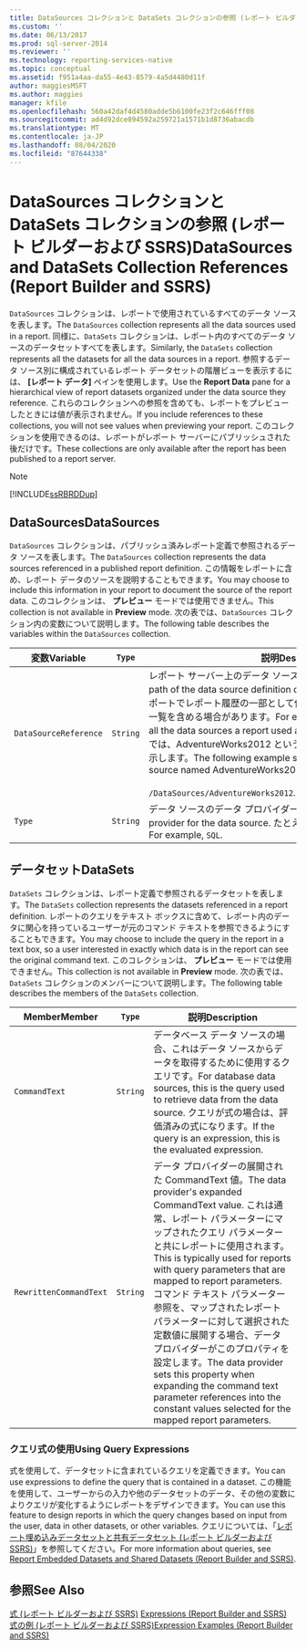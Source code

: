 ```yaml
---
title: DataSources コレクションと DataSets コレクションの参照 (レポート ビルダーおよび SSRS) | Microsoft Docs
ms.custom: ''
ms.date: 06/13/2017
ms.prod: sql-server-2014
ms.reviewer: ''
ms.technology: reporting-services-native
ms.topic: conceptual
ms.assetid: f951a4aa-da55-4e43-8579-4a5d4480d11f
author: maggiesMSFT
ms.author: maggies
manager: kfile
ms.openlocfilehash: 560a42daf4d4580adde5b6100fe23f2c646fff08
ms.sourcegitcommit: ad4d92dce894592a259721a1571b1d8736abacdb
ms.translationtype: MT
ms.contentlocale: ja-JP
ms.lasthandoff: 08/04/2020
ms.locfileid: "87644338"
---
```

# <a name="datasources-and-datasets-collection-references-report-builder-and-ssrs"></a><span data-ttu-id="43143-102">DataSources コレクションと DataSets コレクションの参照 (レポート ビルダーおよび SSRS)</span><span class="sxs-lookup"><span data-stu-id="43143-102">DataSources and DataSets Collection References (Report Builder and SSRS)</span></span>
  <span data-ttu-id="43143-103">`DataSources` コレクションは、レポートで使用されているすべてのデータ ソースを表します。</span><span class="sxs-lookup"><span data-stu-id="43143-103">The `DataSources` collection represents all the data sources used in a report.</span></span> <span data-ttu-id="43143-104">同様に、`DataSets` コレクションは、レポート内のすべてのデータ ソースのデータセットすべてを表します。</span><span class="sxs-lookup"><span data-stu-id="43143-104">Similarly, the `DataSets` collection represents all the datasets for all the data sources in a report.</span></span> <span data-ttu-id="43143-105">参照するデータ ソース別に構成されているレポート データセットの階層ビューを表示するには、 **[レポート データ]** ペインを使用します。</span><span class="sxs-lookup"><span data-stu-id="43143-105">Use the **Report Data** pane for a hierarchical view of report datasets organized under the data source they reference.</span></span> <span data-ttu-id="43143-106">これらのコレクションへの参照を含めても、レポートをプレビューしたときには値が表示されません。</span><span class="sxs-lookup"><span data-stu-id="43143-106">If you include references to these collections, you will not see values when previewing your report.</span></span> <span data-ttu-id="43143-107">このコレクションを使用できるのは、レポートがレポート サーバーにパブリッシュされた後だけです。</span><span class="sxs-lookup"><span data-stu-id="43143-107">These collections are only available after the report has been published to a report server.</span></span>  
  
> [!NOTE]  
>  [!INCLUDE[ssRBRDDup](../../includes/ssrbrddup-md.md)]  
  
## <a name="datasources"></a><span data-ttu-id="43143-108">DataSources</span><span class="sxs-lookup"><span data-stu-id="43143-108">DataSources</span></span>  
 <span data-ttu-id="43143-109">`DataSources` コレクションは、パブリッシュ済みレポート定義で参照されるデータ ソースを表します。</span><span class="sxs-lookup"><span data-stu-id="43143-109">The `DataSources` collection represents the data sources referenced in a published report definition.</span></span> <span data-ttu-id="43143-110">この情報をレポートに含め、レポート データのソースを説明することもできます。</span><span class="sxs-lookup"><span data-stu-id="43143-110">You may choose to include this information in your report to document the source of the report data.</span></span> <span data-ttu-id="43143-111">このコレクションは、 **プレビュー** モードでは使用できません。</span><span class="sxs-lookup"><span data-stu-id="43143-111">This collection is not available in **Preview** mode.</span></span> <span data-ttu-id="43143-112">次の表では、`DataSources` コレクション内の変数について説明します。</span><span class="sxs-lookup"><span data-stu-id="43143-112">The following table describes the variables within the `DataSources` collection.</span></span>  
  
|<span data-ttu-id="43143-113">**変数**</span><span class="sxs-lookup"><span data-stu-id="43143-113">**Variable**</span></span>|`Type`|<span data-ttu-id="43143-114">**説明**</span><span class="sxs-lookup"><span data-stu-id="43143-114">**Description**</span></span>|  
|------------------|--------------|---------------------|  
|`DataSourceReference`|`String`|<span data-ttu-id="43143-115">レポート サーバー上のデータ ソース定義の完全パスです。</span><span class="sxs-lookup"><span data-stu-id="43143-115">The full path of the data source definition on the report server.</span></span> <span data-ttu-id="43143-116">たとえば、レポートでレポート履歴の一部として使用されたすべてのデータ ソースの一覧を含める場合があります。</span><span class="sxs-lookup"><span data-stu-id="43143-116">For example, you might include a list of all the data sources a report used as part of a report history.</span></span> <span data-ttu-id="43143-117">次の例では、AdventureWorks2012 という名前のデータ ソースの完全パスを示します。</span><span class="sxs-lookup"><span data-stu-id="43143-117">The following example shows the full path for the data source named AdventureWorks2012:</span></span><br /><br /> <span data-ttu-id="43143-118">`/DataSources/AdventureWorks2012`.</span><span class="sxs-lookup"><span data-stu-id="43143-118">`/DataSources/AdventureWorks2012`.</span></span>|  
|`Type`|`String`|<span data-ttu-id="43143-119">データ ソースのデータ プロバイダーの種類です。</span><span class="sxs-lookup"><span data-stu-id="43143-119">The type of data provider for the data source.</span></span> <span data-ttu-id="43143-120">たとえば、「 `SQL` 」のように入力します。</span><span class="sxs-lookup"><span data-stu-id="43143-120">For example, `SQL`.</span></span>|  
  
## <a name="datasets"></a><span data-ttu-id="43143-121">データセット</span><span class="sxs-lookup"><span data-stu-id="43143-121">DataSets</span></span>  
 <span data-ttu-id="43143-122">`DataSets` コレクションは、レポート定義で参照されるデータセットを表します。</span><span class="sxs-lookup"><span data-stu-id="43143-122">The `DataSets` collection represents the datasets referenced in a report definition.</span></span> <span data-ttu-id="43143-123">レポートのクエリをテキスト ボックスに含めて、レポート内のデータに関心を持っているユーザーが元のコマンド テキストを参照できるようにすることもできます。</span><span class="sxs-lookup"><span data-stu-id="43143-123">You may choose to include the query in the report in a text box, so a user interested in exactly which data is in the report can see the original command text.</span></span> <span data-ttu-id="43143-124">このコレクションは、 **プレビュー** モードでは使用できません。</span><span class="sxs-lookup"><span data-stu-id="43143-124">This collection is not available in **Preview** mode.</span></span> <span data-ttu-id="43143-125">次の表では、`DataSets` コレクションのメンバーについて説明します。</span><span class="sxs-lookup"><span data-stu-id="43143-125">The following table describes the members of the `DataSets` collection.</span></span>  
  
|<span data-ttu-id="43143-126">**Member**</span><span class="sxs-lookup"><span data-stu-id="43143-126">**Member**</span></span>|`Type`|<span data-ttu-id="43143-127">**説明**</span><span class="sxs-lookup"><span data-stu-id="43143-127">**Description**</span></span>|  
|----------------|--------------|---------------------|  
|`CommandText`|`String`|<span data-ttu-id="43143-128">データベース データ ソースの場合、これはデータ ソースからデータを取得するために使用するクエリです。</span><span class="sxs-lookup"><span data-stu-id="43143-128">For database data sources, this is the query used to retrieve data from the data source.</span></span> <span data-ttu-id="43143-129">クエリが式の場合は、評価済みの式になります。</span><span class="sxs-lookup"><span data-stu-id="43143-129">If the query is an expression, this is the evaluated expression.</span></span>|  
|`RewrittenCommandText`|`String`|<span data-ttu-id="43143-130">データ プロバイダーの展開された CommandText 値。</span><span class="sxs-lookup"><span data-stu-id="43143-130">The data provider's expanded CommandText value.</span></span> <span data-ttu-id="43143-131">これは通常、レポート パラメーターにマップされたクエリ パラメーターと共にレポートに使用されます。</span><span class="sxs-lookup"><span data-stu-id="43143-131">This is typically used for reports with query parameters that are mapped to report parameters.</span></span> <span data-ttu-id="43143-132">コマンド テキスト パラメーター参照を、マップされたレポート パラメーターに対して選択された定数値に展開する場合、データ プロバイダーがこのプロパティを設定します。</span><span class="sxs-lookup"><span data-stu-id="43143-132">The data provider sets this property when expanding the command text parameter references into the constant values selected for the mapped report parameters.</span></span>|  
  
### <a name="using-query-expressions"></a><span data-ttu-id="43143-133">クエリ式の使用</span><span class="sxs-lookup"><span data-stu-id="43143-133">Using Query Expressions</span></span>  
 <span data-ttu-id="43143-134">式を使用して、データセットに含まれているクエリを定義できます。</span><span class="sxs-lookup"><span data-stu-id="43143-134">You can use expressions to define the query that is contained in a dataset.</span></span> <span data-ttu-id="43143-135">この機能を使用して、ユーザーからの入力や他のデータセットのデータ、その他の変数によりクエリが変化するようにレポートをデザインできます。</span><span class="sxs-lookup"><span data-stu-id="43143-135">You can use this feature to design reports in which the query changes based on input from the user, data in other datasets, or other variables.</span></span> <span data-ttu-id="43143-136">クエリについては、「[レポート埋め込みデータセットと共有データセット &#40;レポート ビルダーおよび SSRS&#41;](../report-data/report-embedded-datasets-and-shared-datasets-report-builder-and-ssrs.md)」を参照してください。</span><span class="sxs-lookup"><span data-stu-id="43143-136">For more information about queries, see [Report Embedded Datasets and Shared Datasets &#40;Report Builder and SSRS&#41;](../report-data/report-embedded-datasets-and-shared-datasets-report-builder-and-ssrs.md).</span></span>  
  
## <a name="see-also"></a><span data-ttu-id="43143-137">参照</span><span class="sxs-lookup"><span data-stu-id="43143-137">See Also</span></span>  
 <span data-ttu-id="43143-138">[式 &#40;レポート ビルダーおよび SSRS&#41;](expressions-report-builder-and-ssrs.md) </span><span class="sxs-lookup"><span data-stu-id="43143-138">[Expressions &#40;Report Builder and SSRS&#41;](expressions-report-builder-and-ssrs.md) </span></span>  
 [<span data-ttu-id="43143-139">式の例 (レポート ビルダーおよび SSRS)</span><span class="sxs-lookup"><span data-stu-id="43143-139">Expression Examples &#40;Report Builder and SSRS&#41;</span></span>](expression-examples-report-builder-and-ssrs.md)  
  
  

